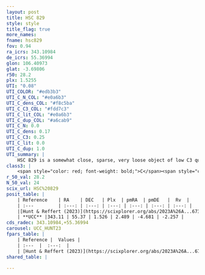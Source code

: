 ```yaml
---
layout: post
title: HSC 829
style: style
title_flag: true
more_names: 
fname: hsc829
fov: 0.94
ra_icrs: 343.10984
de_icrs: 55.36994
glon: 106.40973
glat: -3.69806
r50: 28.2
plx: 1.5255
UTI: "0.08"
UTI_COLOR: "#edb3b3"
UTI_C_N_COL: "#e0a6b3"
UTI_C_dens_COL: "#f8c5ba"
UTI_C_C3_COL: "#fdd7c3"
UTI_C_lit_COL: "#e0a6b3"
UTI_C_dup_COL: "#a6cab9"
UTI_C_N: 0.0
UTI_C_dens: 0.17
UTI_C_C3: 0.25
UTI_C_lit: 0.0
UTI_C_dup: 1.0
UTI_summary: |
    HSC 829 is a somewhat close, sparse, very loose object of low C3 quality. It was recently reported in the literature.<br><br><span style="color: #99180f; font-weight: bold;">Warning: </span>contains less than 25 stars with <i>P>0.5</i> estimated.
class3: |
    <span style="color: red; font-weight: bold;">C</span><span style="color: red; font-weight: bold;">C</span>
r_50_val: 28.2
N_50_val: 24
scix_url: HSC%20829
posit_table: |
    | Reference    | RA    | DEC   | Plx  | pmRA  | pmDE   |  Rv  |
    | :---         | :---: | :---: | :---: | :---: | :---: | :---: |
    |[Hunt & Reffert (2023)](https://scixplorer.org/abs/2023A%26A...673A.114H) | 342.987 | 55.238 | 1.538 | 2.512 | -4.779 | -7.55 |
    | **UCC** |343.11 | 55.37 | 1.526 | 2.489 | -4.681 | -2.257 | 
cds_radec: 343.10984,+55.36994
carousel: UCC_HUNT23
fpars_table: |
    | Reference |  Values |
    | :---  |  :---:  |
    | [Hunt & Reffert (2023)](https://scixplorer.org/abs/2023A%26A...673A.114H) | `AV50=0.443, diffAV50=0.313, MOD50=8.994, logAge50=8.456` |
shared_table: |
    
---
```

